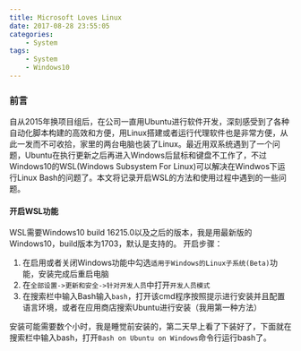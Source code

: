 ```yaml
---
title: Microsoft Loves Linux
date: 2017-08-28 23:55:05
categories:
    - System
tags:
    - System
    - Windows10
---
```


### 前言

自从2015年换项目组后，在公司一直用Ubuntu进行软件开发，深刻感受到了各种自动化脚本构建的高效和方便，用Linux搭建或者运行代理软件也是非常方便，从此一发而不可收拾，家里的两台电脑也装了Linux。最近用双系统遇到了一个问题，Ubuntu在执行更新之后再进入Windows后鼠标和键盘不工作了，不过Windows10的WSL(Windows Subsystem For Linux)可以解决在Windwos下运行Linux Bash的问题了。本文将记录开启WSL的方法和使用过程中遇到的一些问题。

#### 开启WSL功能

WSL需要Windows10 build 16215.0以及之后的版本，我是用最新版的Windows10，build版本为1703，默认是支持的。
开启步骤：
1. 在启用或者关闭Windows功能中勾选``适用于Windows的Linux子系统(Beta)``功能，安装完成后重启电脑
2. 在``全部设置->更新和安全->针对开发人员``中打开``开发人员模式``
3. 在搜索栏中输入Bash输入``bash``，打开该cmd程序按照提示进行安装并且配置语言环境，或者在应用商店搜索Ubuntu进行安装（我用第一种方法）

安装可能需要数个小时，我是睡觉前安装的，第二天早上看了下装好了，下面就在搜索栏中输入bash，打开```Bash on Ubuntu on Windows```命令行运行bash了。
